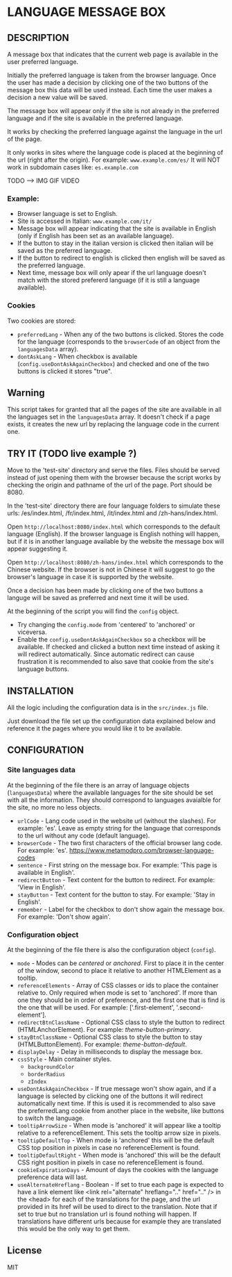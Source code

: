 # LANGUAGE MESSAGE BOX

## DESCRIPTION

A message box that indicates that the current web page is available in the user preferred language.

Initially the preferred language is taken from the browser language. Once the user has made a decision by clicking one of the two buttons of the message box this data will be used instead. Each time the user makes a decision a new value will be saved.

The message box will appear only if the site is not already in the preferred language and if the site is available in the preferred language.

It works by checking the preferred language against the language in the url of the page.

It only works in sites where the language code is placed at the beginning of the url (right after the origin). For example: `www.example.com/es/` 
It will NOT work in subdomain cases like: `es.example.com`

TODO --> IMG GIF VIDEO

### Example:

- Browser language is set to English.
- Site is accessed in Italian: `www.example.com/it/`
- Message box will appear indicating that the site is available in English (only if English has been set as an available language).
- If the button to stay in the italian version is clicked then italian will be saved as the preferred language.
- If the button to redirect to english is clicked then english will be saved as the preferred language.
- Next time, message box will only apear if the url language doesn't match with the stored prefererd language (if it is still a language available).

### Cookies

Two cookies are stored:
- `preferredLang` - When any of the two buttons is clicked. Stores the code for the language (corresponds to the `browserCode` of an object from the `languagesData` array).
- `dontAskLang` - When checkbox is available (`config.useDontAskAgainCheckbox`) and checked and one of the two buttons is clicked it stores "true".

## Warning

This script takes for granted that all the pages of the site are available in all the languages set in the `languagesData` array. It doesn't check if a page exists, it creates the new url by replacing the language code in the current one.

## TRY IT (TODO live example ?)

Move to the 'test-site' directory and serve the files. Files should be served instead of just opening them with the browser because the script works by checking the origin and pathname of the url of the page. Port should be 8080.

In the 'test-site' directory there are four language folders to simulate these urls: /es/index.html, /fr/index.html, /it/index.html and /zh-hans/index.html.

Open `http://localhost:8080/index.html` which corresponds to the default language (English).
If the browser language is English nothing will happen, but if it is in another language available by the website the message box will appear suggesting it.

Open `http://localhost:8080/zh-hans/index.html` which corresponds to the Chinese website.
If the browser is not in Chinese it will suggest to go the browser's language in case it is supported by the website.

Once a decision has been made by clicking one of the two buttons a languge will be saved as preferred and next time it will be used.

At the beginning of the script you will find the `config` object.
- Try changing the `config.mode` from 'centered' to 'anchored' or viceversa.
- Enable the `config.useDontAskAgainCheckbox` so a checkbox will be available. If checked and clicked a button next time instead of asking it will redirect automatically. Since automatic redirect can cause frustration it is recommended to also save that cookie from the site's language buttons.

## INSTALLATION

All the logic including the configuration data is in the `src/index.js` file.

Just download the file set up the configuration data explained below and reference it the pages where you would like it to be available.

## CONFIGURATION

### Site languages data

At the beginning of the file there is an array of language objects (`languagesData`) where the available languages for the site should be set with all the information. They should correspond to languages avaialble for the site, no more no less objects.

- `urlCode` - Lang code used in the website url (without the slashes). For example: 'es'. Leave as empty string for the language that corresponds to the url without any code (default language).
- `browserCode` - The two first characters of the official browser lang code. For example: 'es'. https://www.metamodpro.com/browser-language-codes
- `sentence` - First string on the message box. For example: 'This page is available in English'.
- `redirectButton` - Text content for the button to redirect. For example: 'View in English'.
- `stayButton` - Text content for the button to stay. For example: 'Stay in English'.
- `remember` - Label for the checkbox to don't show again the message box. For example: 'Don't show again'.

### Configuration object

At the beginning of the file there is also the configuration object (`config`).

- `mode` - Modes can be *centered* or *anchored*. First to place it in the center of the window, second to place it relative to another HTMLElement as a tooltip.
- `referenceElements` - Array of CSS classes or ids to place the container relative to. Only required when mode is set to 'anchored'. If more than one they should be in order of preference, and the first one that is find is the one that will be used. For example: ['.first-element', '.second-element'].
- `redirectBtnClassName` - Optional CSS class to style the button to redirect (HTMLAnchorElement). For example: *theme-button-primary*.
- `stayBtnClassName` - Optional CSS class to style the button to stay (HTMLButtonElement). For example: *theme-button-default*.
- `displayDelay` - Delay in milliseconds to display the message box.
- `cssStyle` - Main container styles.
  - `backgroundColor`
  - `borderRadius`
  - `zIndex`
- `useDontAskAgainCheckbox` - If true message won't show again, and if a language is selected by clicking one of the buttons it will redirect automatically next time. If this is used it is recommended to also save the preferredLang cookie from another place in the website, like buttons to switch the language.
- `tooltipArrowSize` - When mode is 'anchored' it will appear like a tooltip relative to a referenceElement. This sets the tooltip arrow size in pixels.
- `tooltipDefaultTop` - When mode is 'anchored' this will be the default CSS top position in pixels in case no referenceElement is found.
- `tooltipDefaultRight` - When mode is 'anchored' this will be the default CSS right position in pixels in case no referenceElement is found.
- `cookieExpirationDays` - Amount of days the cookies with the language preference data will last.
- `useAlternateHreflang` - Boolean - If set to true each page is expected to have a link element like &lt;link rel="alternate" hreflang=".." href=".." /&gt; in the &lt;head&gt; for each of the translations for the page, and the url provided in its href will be used to direct to the translation. Note that if set to true but no translation url is found nothing will happen. If translations have different urls because for example they are translated this would be the only way to get them.

## License

MIT
